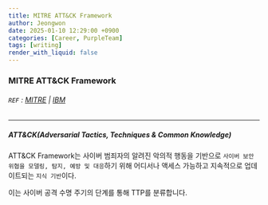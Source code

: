 ```yaml
---
title: MITRE ATT&CK Framework
author: Jeongwon
date: 2025-01-10 12:29:00 +0900
categories: [Career, PurpleTeam]
tags: [writing]
render_with_liquid: false
---
```

### MITRE ATT&CK Framework 

###### `REF` : [MITRE](https://attack.mitre.org/) | [IBM](https://www.ibm.com/think/topics/mitre-attack)
---
##### ATT&CK(Adversarial Tactics, Techniques & Common Knowledge)
 ATT&CK Framework는 사이버 범죄자의 알려진 악의적 행동을 기반으로 `사이버 보안 위협을 모델링, 탐지, 예방 및 대응`하기 위해 어디서나 액세스 가능하고 지속적으로 업데이트되는 `지식 기반`이다.


 이는 사이버 공격 수명 주기의 단계를 통해 TTP를 분류합니다. 

 



 

 

 




